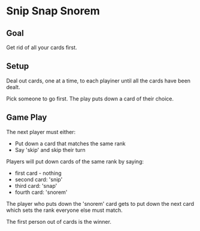 # Snip Snap Snorem

## Goal

Get rid of all your cards first.


## Setup

Deal out cards, one at a time, to each playiner until all the cards have been dealt.

Pick someone to go first. The play puts down a card of their choice.

## Game Play

The next player must either:

* Put down a card that matches the same rank
* Say 'skip' and skip their turn

Players will put down cards of the same rank by saying:

* first card - nothing
* second card: 'snip'
* third card: 'snap'
* fourth card: 'snorem'

The player who puts down the 'snorem' card gets to put down the next card which sets the rank everyone else must match.

The first person out of cards is the winner.








